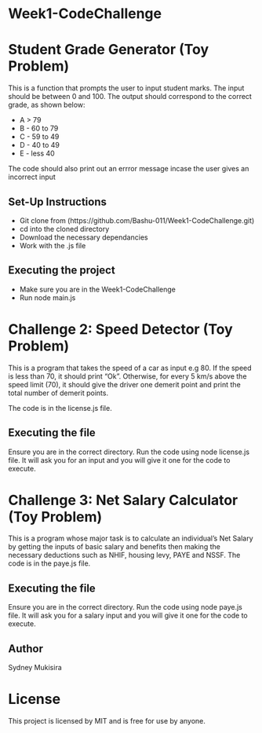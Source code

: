 # Week1-CodeChallenge
<h1>Student Grade Generator (Toy Problem)</h1>
<p> This is a function that prompts the user to input student marks. The input should be between 0 and 100. The output should correspond to the correct grade, as shown below:</p>
<ul>
<li>A > 79</li>
<li>B - 60 to 79</li>
<li>C -  59 to 49</li>
<li>D - 40 to 49</li>
<li>E - less 40</li>
</ul>
<p>The code should also print out an errror message incase the user gives an incorrect input</p>

<h2>Set-Up Instructions</h2>
<ul>
<li>Git clone from (https://github.com/Bashu-011/Week1-CodeChallenge.git)
 </li>
<li>cd into the cloned directory</li>
<li>Download the necessary dependancies</li>
<li>Work with the .js file</li>
</ul>

<h2>Executing the project</h2>
<ul>
<li>Make sure you are in the Week1-CodeChallenge</li>
<li>Run node main.js</li>
</ul>

<h1>Challenge 2: Speed Detector (Toy Problem)</h1>
<p>This is a program that takes the speed of a car as input e.g 80. If the speed is less than 70, it should print “Ok”. Otherwise, for every 5 km/s above the speed limit (70), it should give the driver one demerit point and print the total number of demerit points.</p>
<p>The code is in the license.js file.</p>
<h2>Executing the file</h2>
<p>Ensure you are in the correct directory. Run the code using node license.js file. It will ask you for an input and you will give it one for the code to execute.</p>
<h1>Challenge 3: Net Salary Calculator (Toy Problem)</h1>
<p>This is a program whose major task is to calculate an individual’s Net Salary by getting the inputs of basic salary and benefits then making the necessary deductions such as NHIF, housing levy, PAYE and NSSF. The code is in the paye.js file.</p>
<h2>Executing the file</h2>
Ensure you are in the correct directory. Run the code using node paye.js file. It will ask you for a salary input and you will give it one for the code to execute.

<h2>Author</h2>
<p>Sydney Mukisira</p>

# License
This project is licensed by MIT and is free for use by anyone.